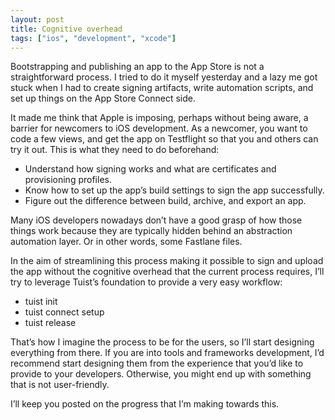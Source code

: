```yaml
---
layout: post
title: Cognitive overhead
tags: ["ios", "development", "xcode"]
---
```


Bootstrapping and publishing an app to the App Store is not a straightforward process. I tried to do it myself yesterday and a lazy me got stuck when I had to create signing artifacts, write automation scripts, and set up things on the App Store Connect side.

It made me think that Apple is imposing, perhaps without being aware, a barrier for newcomers to iOS development. As a newcomer, you want to code a few views, and get the app on Testflight so that you and others can try it out. This is what they need to do beforehand:

- Understand how signing works and what are certificates and provisioning profiles.
- Know how to set up the app’s build settings to sign the app successfully.
- Figure out the difference between build, archive, and export an app.

Many iOS developers nowadays don’t have a good grasp of how those things work because they are typically hidden behind an abstraction automation layer. Or in other words, some Fastlane files.

In the aim of streamlining this process making it possible to sign and upload the app without the cognitive overhead that the current process requires, I’ll try to leverage Tuist’s foundation to provide a very easy workflow:

- tuist init
- tuist connect setup
- tuist release

That’s how I imagine the process to be for the users, so I’ll start designing everything from there.
If you are into tools and frameworks development, I’d recommend start designing them from the experience that you’d like to provide to your developers. Otherwise, you might end up with something that is not user-friendly.

I’ll keep you posted on the progress that I’m making towards this.
